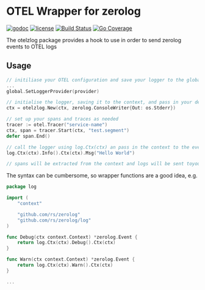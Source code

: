 # OTEL Wrapper for zerolog

[![godoc](http://img.shields.io/badge/godoc-reference-blue.svg?style=flat)](https://godoc.org/github.com/adreasnow/otelzlog) [![license](http://img.shields.io/badge/license-MIT-red.svg?style=flat)](https://raw.githubusercontent.com/adreasnow/otelzlog/main/LICENSE) [![Build Status](https://github.com/adreasnow/otelzlog/actions/workflows/test.yml/badge.svg)](https://github.com/adreasnow/otelzlog/actions/workflows/test.yml) [![Go Coverage](https://github.com/adreasnow/otelzlog/wiki/coverage.svg)](https://raw.githack.com/wiki/adreasnow/otelzlog/coverage.html)

The otelzlog package provides a hook to use in order to send zerolog events to OTEL logs

## Usage

```go
// initiliase your OTEL configuration and save your logger to the global otel config with "go.opentelemetry.io/otel/log/global"
...
global.SetLoggerProvider(provider)

// initialise the logger, saving it to the context, and pass in your default logger
ctx = otelzlog.New(ctx, zerolog.ConsoleWriter{Out: os.Stderr})

// set up your spans and traces as needed
tracer := otel.Tracer("service-name")
ctx, span = tracer.Start(ctx, "test.segment")
defer span.End()

// call the logger using log.Ctx(ctx) an pass in the context to the event
log.Ctx(ctx).Info().Ctx(ctx).Msg("Hello World")

// spans will be extracted from the context and logs will be sent toyour otel collector
```

The syntax can be cumbersome, so wrapper functions are a good idea, e.g.

```go
package log

import (
	"context"

	"github.com/rs/zerolog"
	"github.com/rs/zerolog/log"
)

func Debug(ctx context.Context) *zerolog.Event {
	return log.Ctx(ctx).Debug().Ctx(ctx)
}

func Warn(ctx context.Context) *zerolog.Event {
	return log.Ctx(ctx).Warn().Ctx(ctx)
}

...
```

